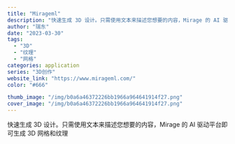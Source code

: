 ```yaml
---
title: "Mirageml"
description: "快速生成 3D 设计。只需使用文本来描述您想要的内容，Mirage 的 AI 驱动平台即可生成 3D 网格和纹理"
author: "瑞东"
date: "2023-03-30"
tags:
  - "3D"
  - "纹理"
  - "网格"
categories: application
series: "3D创作"
website_link: "https://www.mirageml.com/"
color: "#666"

thumb_image: "/img/b0a6a46372226bb1966a964641914f27.png"
cover_image: "/img/b0a6a46372226bb1966a964641914f27.png"
---
```


快速生成 3D 设计。只需使用文本来描述您想要的内容，Mirage 的 AI 驱动平台即可生成 3D 网格和纹理